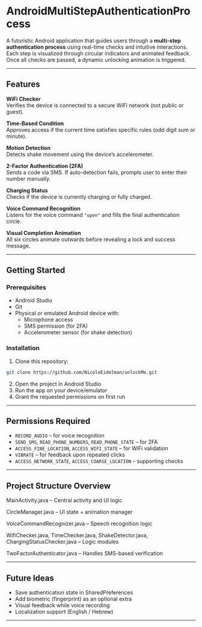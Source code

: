 # AndroidMultiStepAuthenticationProcess

A futuristic Android application that guides users through a **multi-step authentication process** using real-time checks and intuitive interactions. Each step is visualized through circular indicators and animated feedback. Once all checks are passed, a dynamic unlocking animation is triggered.

---

## Features
 **WiFi Checker**  
Verifies the device is connected to a secure WiFi network (not public or guest).

 **Time-Based Condition**  
Approves access if the current time satisfies specific rules (odd digit sum or minute).

 **Motion Detection**  
Detects shake movement using the device’s accelerometer.

 **2-Factor Authentication (2FA)**  
Sends a code via SMS. If auto-detection fails, prompts user to enter their number manually.

 **Charging Status**  
Checks if the device is currently charging or fully charged.

 **Voice Command Recognition**  
Listens for the voice command `"open"` and fills the final authentication circle.

 **Visual Completion Animation**  
All six circles animate outwards before revealing a lock and success message.

---


##  Getting Started

### Prerequisites
- Android Studio
- Git
- Physical or emulated Android device with:
    - Microphone access
    - SMS permission (for 2FA)
    - Accelerometer sensor (for shake detection)

### Installation
1. Clone this repository:
```bash
git clone https://github.com/NicoleEidelman/unlockMe.git
```

2. Open the project in Android Studio
3. Run the app on your device/emulator
4. Grant the requested permissions on first run

---

##  Permissions Required

- `RECORD_AUDIO` – for voice recognition
- `SEND_SMS`, `READ_PHONE_NUMBERS`, `READ_PHONE_STATE` – for 2FA
- `ACCESS_FINE_LOCATION`, `ACCESS_WIFI_STATE` – for WiFi validation
- `VIBRATE` – for feedback upon repeated clicks
- `ACCESS_NETWORK_STATE`, `ACCESS_COARSE_LOCATION` – supporting checks

---

##  Project Structure Overview
MainActivity.java – Central activity and UI logic

CircleManager.java – UI state + animation manager

VoiceCommandRecognizer.java – Speech recognition logic

WifiChecker.java, TimeChecker.java, ShakeDetector.java, ChargingStatusChecker.java – Logic modules

TwoFactorAuthenticator.java – Handles SMS-based verification

---

##  Future Ideas

- Save authentication state in SharedPreferences
- Add biometric (fingerprint) as an optional extra
- Visual feedback while voice recording
- Localization support (English / Hebrew)

---
